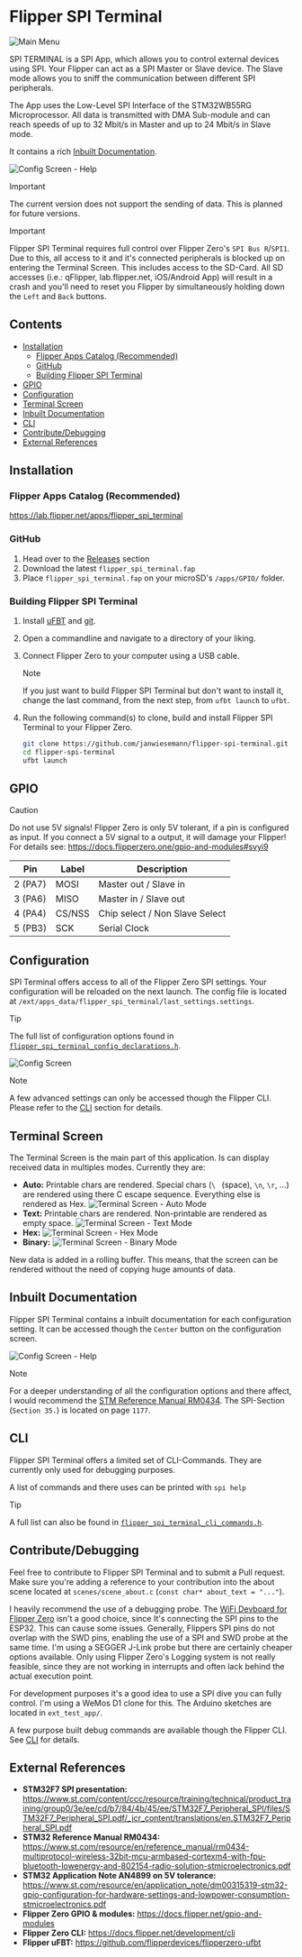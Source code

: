 # Flipper SPI Terminal <!-- omit in toc -->

![Main Menu](screenshots/screen_main.png)

SPI TERMINAL is a SPI App, which allows you to control external devices using SPI. Your Flipper can act as a SPI Master or Slave device. The Slave mode allows you to sniff the communication between different SPI peripherals.

The App uses the Low-Level SPI Interface of the STM32WB55RG Microprocessor. All data is transmitted with DMA Sub-module and can reach speeds of up to 32 Mbit/s in Master and up to 24 Mbit/s in Slave mode.

It contains a rich [Inbuilt Documentation](#inbuilt-documentation).

![Config Screen - Help](screenshots/screen_config_help.png)

> [!IMPORTANT]
> The current version does not support the sending of data. This is planned for future versions.

> [!IMPORTANT]
> Flipper SPI Terminal requires full control over Flipper Zero's `SPI Bus R`/`SPI1`. Due to this, all access to it and it's connected peripherals is blocked up on entering the Terminal Screen. This includes access to the SD-Card. All SD accesses (i.e.: qFlipper, lab.flipper.net, iOS/Android App) will result in a crash and you'll need to reset you Flipper by simultaneously holding down the `Left` and `Back` buttons.

## Contents <!-- omit in toc -->

- [Installation](#installation)
  - [Flipper Apps Catalog (Recommended)](#flipper-apps-catalog-recommended)
  - [GitHub](#github)
  - [Building Flipper SPI Terminal](#building-flipper-spi-terminal)
- [GPIO](#gpio)
- [Configuration](#configuration)
- [Terminal Screen](#terminal-screen)
- [Inbuilt Documentation](#inbuilt-documentation)
- [CLI](#cli)
- [Contribute/Debugging](#contributedebugging)
- [External References](#external-references)

## Installation

### Flipper Apps Catalog (Recommended)

<https://lab.flipper.net/apps/flipper_spi_terminal>

### GitHub

1. Head over to the [Releases](https://github.com/janwiesemann/flipper-spi-terminal/releases) section
2. Download the latest `flipper_spi_terminal.fap`
3. Place `flipper_spi_terminal.fap` on your microSD's `/apps/GPIO/` folder.

### Building Flipper SPI Terminal

1. Install [uFBT](https://github.com/flipperdevices/flipperzero-ufbt) and [git](https://git-scm.com).
2. Open a commandline and navigate to a directory of your liking.
3. Connect Flipper Zero to your computer using a USB cable.
    > [!NOTE]
    > If you just want to build Flipper SPI Terminal but don't want to install it, change the last command, from the next step, from `ufbt launch` to `ufbt`.
4. Run the following command(s) to clone, build and install Flipper SPI Terminal to your Flipper Zero.

    ```bash
    git clone https://github.com/janwiesemann/flipper-spi-terminal.git
    cd flipper-spi-terminal
    ufbt launch
    ```

## GPIO

> [!CAUTION]
> Do not use 5V signals! Flipper Zero is only 5V tolerant, if a pin is configured as input. If you connect a 5V signal to a output, it will damage your Flipper!
> For details see: <https://docs.flipperzero.one/gpio-and-modules#svyi9>

| Pin     | Label  | Description                    |
|---------|--------|--------------------------------|
| 2 (PA7) | MOSI   | Master out / Slave in          |
| 3 (PA6) | MISO   | Master in / Slave out          |
| 4 (PA4) | CS/NSS | Chip select / Non Slave Select |
| 5 (PB3) | SCK    | Serial Clock                   |

## Configuration

SPI Terminal offers access to all of the Flipper Zero SPI settings. Your configuration will be reloaded on the next launch. The config file is located at `/ext/apps_data/flipper_spi_terminal/last_settings.settings`.

> [!TIP]
> The full list of configuration options found in [`flipper_spi_terminal_config_declarations.h`](https://github.com/janwiesemann/flipper-spi-terminal/blob/master/flipper_spi_terminal_config_declarations.h).

![Config Screen](screenshots/screen_config.png)

> [!NOTE]
> A few advanced settings can only be accessed though the Flipper CLI. Please refer to the [CLI](#cli) section for details.

## Terminal Screen

The Terminal Screen is the main part of this application. Is can display received data in multiples modes. Currently they are:

- **Auto:**
  Printable chars are rendered. Special chars (`\ ` (space), `\n`, `\r`, ...) are rendered using there C escape sequence. Everything else is rendered as Hex.
  ![Terminal Screen - Auto Mode](screenshots/screen_terminal_auto.png)
- **Text:**
  Printable chars are rendered. Non-printable are rendered as empty space.
  ![Terminal Screen - Text Mode](screenshots/screen_terminal_text.png)
- **Hex:**
  ![Terminal Screen - Hex Mode](screenshots/screen_terminal_hex.png)
- **Binary:**
  ![Terminal Screen - Binary Mode](screenshots/screen_terminal_binary.png)

New data is added in a rolling buffer. This means, that the screen can be rendered without the need of copying huge amounts of data.

## Inbuilt Documentation

Flipper SPI Terminal contains a inbuilt documentation for each configuration setting. It can be accessed though the `Center` button on the configuration screen.

![Config Screen - Help](screenshots/screen_config_help.png)

> [!NOTE]
> For a deeper understanding of all the configuration options and there affect, I would recommend the [STM Reference Manual RM0434](https://www.st.com/resource/en/reference_manual/rm0434-multiprotocol-wireless-32bit-mcu-armbased-cortexm4-with-fpu-bluetooth-lowenergy-and-802154-radio-solution-stmicroelectronics.pdf). The SPI-Section (`Section 35.`) is located on page `1177`.

## CLI

Flipper SPI Terminal offers a limited set of CLI-Commands. They are currently only used for debugging purposes.

A list of commands and there uses can be printed with `spi help`

> [!TIP]
> A full list can also be found in [`flipper_spi_terminal_cli_commands.h`](https://github.com/janwiesemann/flipper-spi-terminal/blob/master/flipper_spi_terminal_cli_commands.h).

## Contribute/Debugging

Feel free to contribute to Flipper SPI Terminal and to submit a Pull request. Make sure you're adding a reference to your contribution into the about scene located at `scenes/scene_about.c` (`const char* about_text = "..."`).

I heavily recommend the use of a debugging probe. The [WiFi Devboard for Flipper Zero](https://shop.flipperzero.one/products/wifi-devboard) isn't a good choice, since It's connecting the SPI pins to the ESP32. This can cause some issues. Generally, Flippers SPI pins do not overlap with the SWD pins, enabling the use of a SPI and SWD probe at the same time. I'm using a SEGGER J-Link probe but there are certainly cheaper options available. Only using Flipper Zero's Logging system is not really feasible, since they are not working in interrupts and often lack behind the actual execution point.

For development purposes it's a good idea to use a SPI dive you can fully control. I'm using a WeMos D1 clone for this. The Arduino sketches are located in `ext_test_app/`.

A few purpose built debug commands are available though the Flipper CLI. See [CLI](#cli) for details.

## External References

- **STM32F7 SPI presentation:**
  <https://www.st.com/content/ccc/resource/training/technical/product_training/group0/3e/ee/cd/b7/84/4b/45/ee/STM32F7_Peripheral_SPI/files/STM32F7_Peripheral_SPI.pdf/_jcr_content/translations/en.STM32F7_Peripheral_SPI.pdf>
- **STM32 Reference Manual RM0434:**
  <https://www.st.com/resource/en/reference_manual/rm0434-multiprotocol-wireless-32bit-mcu-armbased-cortexm4-with-fpu-bluetooth-lowenergy-and-802154-radio-solution-stmicroelectronics.pdf>
- **STM32 Application Note AN4899 on 5V tolerance:**
  <https://www.st.com/resource/en/application_note/dm00315319-stm32-gpio-configuration-for-hardware-settings-and-lowpower-consumption-stmicroelectronics.pdf>
- **Flipper Zero GPIO & modules:**
  <https://docs.flipper.net/gpio-and-modules>
- **Flipper Zero CLI:**
  <https://docs.flipper.net/development/cli>
- **Flipper uFBT:**
  <https://github.com/flipperdevices/flipperzero-ufbt>
